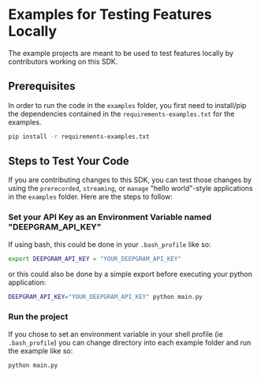 # Examples for Testing Features Locally

The example projects are meant to be used to test features locally by contributors working on this SDK.

## Prerequisites

In order to run the code in the `examples` folder, you first need to install/pip the dependencies contained in the `requirements-examples.txt` for the examples.

```bash
pip install -r requirements-examples.txt
```

## Steps to Test Your Code

If you are contributing changes to this SDK, you can test those changes by using the `prerecorded`, `streaming`, or `manage` "hello world"-style applications in the `examples` folder. Here are the steps to follow:

### Set your API Key as an Environment Variable named "DEEPGRAM_API_KEY"

If using bash, this could be done in your `.bash_profile` like so:

```bash
export DEEPGRAM_API_KEY = "YOUR_DEEPGRAM_API_KEY"
```

or this could also be done by a simple export before executing your python application:

```bash
DEEPGRAM_API_KEY="YOUR_DEEPGRAM_API_KEY" python main.py
```

### Run the project

If you chose to set an environment variable in your shell profile (ie `.bash_profile`) you can change directory into each example folder and run the example like so:

```bash
python main.py
```
